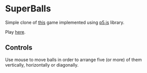 # SuperBalls
Simple clone of [this](http://www.superkulki.com/balls) game implemented using [p5.js](https://p5js.org/) library.

Play [here](https://czyzi0.github.io/games/superballs/).

## Controls
Use mouse to move balls in order to arrange five (or more) of them vertically, horizontally or diagonally.
